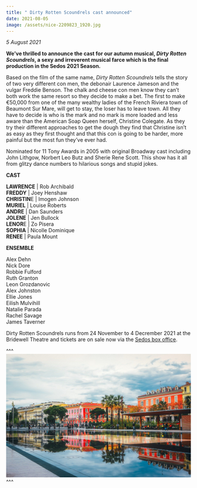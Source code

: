 ```yaml
---
title: " Dirty Rotten Scoundrels cast announced"
date: 2021-08-05
image: /assets/nice-2209823_1920.jpg
---
```

*5 August 2021*

**We’ve thrilled to announce the cast for our autumn musical, *Dirty Rotten Scoundrels*, a sexy and irreverent musical farce which is the final production in the Sedos 2021 Season.** 

Based on the film of the same name, *Dirty Rotten Scoundrels* tells the story of two very different con men, the debonair Laurence Jameson and the vulgar Freddie Benson. The chalk and cheese con men know they can’t both work the same resort so they decide to make a bet. The first to make €50,000 from one of the many wealthy ladies of the French Riviera town of Beaumont Sur Mare, will get to stay, the loser has to leave town. All they have to decide is who is the mark and no mark is more loaded and less aware than the American Soap Queen herself, Christine Colegate. As they try their different approaches to get the dough they find that Christine isn’t as easy as they first thought and that this con is going to be harder, more painful but the most fun they’ve ever had.

Nominated for 11 Tony Awards in 2005 with original Broadway cast including John Lithgow, Norbert Leo Butz and Sherie Rene Scott. This show has it all from glitzy dance numbers to hilarious songs and stupid jokes.

**CAST**

**LAWRENCE** | Rob Archibald	\
**FREDDY** | Joey Henshaw	\
**CHRISTIN**E | Imogen Johnson	\
**MURIEL** | Louise Roberts	\
**ANDRE** | Dan Saunders	\
**JOLENE** | Jen Bullock	\
**LENOR**E | Zo Pisera	\
**SOPHIA** | Nicolle Dominique	\
**RENEE** | Paula Mount	

**ENSEMBLE**

Alex Dehn\
Nick Dore\
Robbie Fulford	\
Ruth Granton	\
Leon Grozdanovic\
Alex Johnston\
Ellie Jones\
Eilish Mulvihill	\
Natalie Parada	 \
Rachel Savage	\
James Taverner

Dirty Rotten Scoundrels runs from 24 November to 4 Decrember 2021 at the Bridewell Theatre and tickets are on sale now via the [Sedos box office](https://sedos.ticketsolve.com/shows).

^^^ ![](/assets/nice-2209823_1920.jpg)
^^^